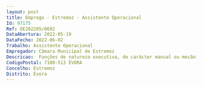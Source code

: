 ```yaml
--- 
layout: post
title: Emprego - Estremoz - Assistente Operacional
Id: 97175
Ref: OE202205/0692
DataAbertura: 2022-05-19
DataFecho: 2022-06-02
Trabalho: Assistente Operacional
Empregador: Câmara Municipal de Estremoz
Descricao:  Funções de natureza executiva, de carácter manual ou mecânico, enquadradas em diretivasgerais bem definidas e com graus de complexidade variáveis   Execução de tarefas de apoio elementares, indispensáveis ao funcionamento dos órgãos e serviços podendo comportar esforço físico   Responsabilidade pelos equipamentos sob sua guarda e pela sua correta utilização, procedendo, quando necessário, à manutenção e reparação dos mesmos.
CodigoPostal: 7100-513 ÉVORA
Concelho: Estremoz
Distrito: Évora
--- 
```

